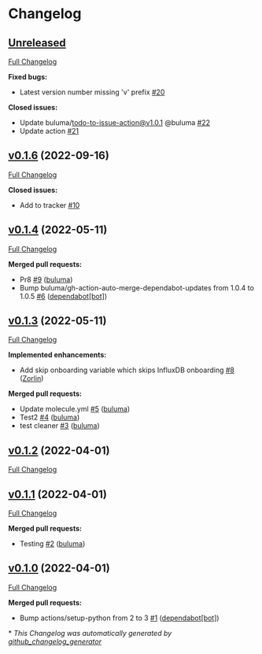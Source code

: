 # Changelog

## [Unreleased](https://github.com/buluma/ansible-role-influxdb2/tree/HEAD)

[Full Changelog](https://github.com/buluma/ansible-role-influxdb2/compare/v0.1.6...HEAD)

**Fixed bugs:**

- Latest version number missing 'v' prefix [\#20](https://github.com/buluma/ansible-role-influxdb2/issues/20)

**Closed issues:**

- Update buluma/todo-to-issue-action@v1.0.1 @buluma [\#22](https://github.com/buluma/ansible-role-influxdb2/issues/22)
- Update action [\#21](https://github.com/buluma/ansible-role-influxdb2/issues/21)

## [v0.1.6](https://github.com/buluma/ansible-role-influxdb2/tree/v0.1.6) (2022-09-16)

[Full Changelog](https://github.com/buluma/ansible-role-influxdb2/compare/v0.1.4...v0.1.6)

**Closed issues:**

- Add to tracker [\#10](https://github.com/buluma/ansible-role-influxdb2/issues/10)

## [v0.1.4](https://github.com/buluma/ansible-role-influxdb2/tree/v0.1.4) (2022-05-11)

[Full Changelog](https://github.com/buluma/ansible-role-influxdb2/compare/v0.1.3...v0.1.4)

**Merged pull requests:**

- Pr8 [\#9](https://github.com/buluma/ansible-role-influxdb2/pull/9) ([buluma](https://github.com/buluma))
- Bump buluma/gh-action-auto-merge-dependabot-updates from 1.0.4 to 1.0.5 [\#6](https://github.com/buluma/ansible-role-influxdb2/pull/6) ([dependabot[bot]](https://github.com/apps/dependabot))

## [v0.1.3](https://github.com/buluma/ansible-role-influxdb2/tree/v0.1.3) (2022-05-11)

[Full Changelog](https://github.com/buluma/ansible-role-influxdb2/compare/v0.1.2...v0.1.3)

**Implemented enhancements:**

- Add skip onboarding variable which skips InfluxDB onboarding [\#8](https://github.com/buluma/ansible-role-influxdb2/pull/8) ([Zorlin](https://github.com/Zorlin))

**Merged pull requests:**

- Update molecule.yml [\#5](https://github.com/buluma/ansible-role-influxdb2/pull/5) ([buluma](https://github.com/buluma))
- Test2 [\#4](https://github.com/buluma/ansible-role-influxdb2/pull/4) ([buluma](https://github.com/buluma))
- test cleaner [\#3](https://github.com/buluma/ansible-role-influxdb2/pull/3) ([buluma](https://github.com/buluma))

## [v0.1.2](https://github.com/buluma/ansible-role-influxdb2/tree/v0.1.2) (2022-04-01)

[Full Changelog](https://github.com/buluma/ansible-role-influxdb2/compare/v0.1.1...v0.1.2)

## [v0.1.1](https://github.com/buluma/ansible-role-influxdb2/tree/v0.1.1) (2022-04-01)

[Full Changelog](https://github.com/buluma/ansible-role-influxdb2/compare/v0.1.0...v0.1.1)

**Merged pull requests:**

- Testing [\#2](https://github.com/buluma/ansible-role-influxdb2/pull/2) ([buluma](https://github.com/buluma))

## [v0.1.0](https://github.com/buluma/ansible-role-influxdb2/tree/v0.1.0) (2022-04-01)

[Full Changelog](https://github.com/buluma/ansible-role-influxdb2/compare/acadffa78f01038127175484f9cc831affff0904...v0.1.0)

**Merged pull requests:**

- Bump actions/setup-python from 2 to 3 [\#1](https://github.com/buluma/ansible-role-influxdb2/pull/1) ([dependabot[bot]](https://github.com/apps/dependabot))



\* *This Changelog was automatically generated by [github_changelog_generator](https://github.com/github-changelog-generator/github-changelog-generator)*
